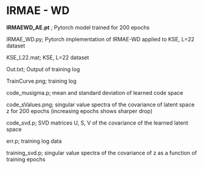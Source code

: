 # IRMAE - WD


**IRMAEWD_AE.pt** ; Pytorch model trained for 200 epochs

IRMAE_WD.py; Pytorch implementation of IRMAE-WD applied to KSE, L=22 dataset

KSE_L22.mat; KSE, L=22 dataset

Out.txt; Output of training log

TrainCurve.png; training log

code_musigma.p; mean and standard deviation of learned code space

code_sValues.png; singular value spectra of the covariance of latent space z for 200 epochs (increasing epochs shows sharper drop)

code_svd.p; SVD matrices U, S, V of the covariance of the learned latent space

err.p; training log data

training_svd.p; singular value spectra of the covariance of z as a function of training epochs

